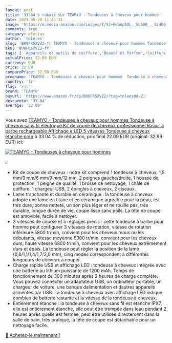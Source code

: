 ```yaml
---
layout: post
title: '33.04 % rabais sur TEAMYO - Tondeuses à cheveux pour hommes'
date: 2021-05-28 11:44:31
image: 'https://m.media-amazon.com/images/I/51+KNuApAOL._SL500_._SL400_.jpg'
comments: true
category: ofertas
author: 'tole.es'
slug: 'B08FR5XVZ2-fr TEAMYO - Tondeuses à cheveux pour hommes Tondeuse à...'
sku: 'B08FR5XVZ2-fr'
tags: [ 'Appareils et outils de coiffure','Beauté et Parfum','Coiffure et soins des cheveux','Tondeuses à cheveux','teamyo', ]
actualPrice: 22.09 EUR
currency: EUR
price: 22.09
comparePrice: 32.99 EUR
prodname: 'TEAMYO - Tondeuses à cheveux pour hommes  Tondeuse à cheveux sans fil électrique  Kit de coupe de cheveux professionnel Rasoir à barbe rechargeable  Affichage à LED 5 vitesses Tondeuse à cheveux étanche pour'
country: 'fr'
flag: '🇫🇷'
brand: 'TEAMYO'
buyurl: 'https://www.amazon.fr/dp/B08FR5XVZ2/?tag=tolees0d-21'
descuento: '33.04'
average: '22.09'
---
```


Vous avez [TEAMYO - Tondeuses à cheveux pour hommes  Tondeuse à cheveux sans fil électrique  Kit de coupe de cheveux professionnel Rasoir à barbe rechargeable  Affichage à LED 5 vitesses Tondeuse à cheveux étanche pour](https://www.amazon.fr/dp/B08FR5XVZ2/?tag=tolees0d-21)  à  33.04 % de réduction, prix final  22.09 EUR (original: 32.99 EUR) ici:

[![TEAMYO - Tondeuses à cheveux pour hommes](https://m.media-amazon.com/images/I/51+KNuApAOL._SL500_._SL400_.jpg)](https://www.amazon.fr/dp/B08FR5XVZ2/?tag=tolees0d-21)

ℹ️:

- Kit de coupe de cheveux : notre kit comprend 1 tondeuse à cheveux, 1,5 mm/3 mm/6 mm/9 mm/12 mm, 2 peignes gauche/droite, 1 housse de protection, 1 peigne de qualité, 1 brosse de nettoyage, 1 châle de coiffure, 1 chargeur USB, 2 épingles à cheveux, 2 ciseaux.
- Lame tranchante et durable en céramique : la tondeuse à cheveux adopte une lame en titane et en céramique agréable pour la peau, est très dure, bonne netteté, un son plus léger et ne rouille pas, très durable, longue durée de vie, coupe lisse sans poils. La tête de coupe est amovible, facile à nettoyer.
- 3 vitesses de course et 5 réglages précis : cette tondeuse à barbe pour homme peut configurer 3 vitesses de rotation, vitesse de rotation inférieure 5800 tr/min, convient pour les cheveux mous ou les débutants, vitesse moyenne 6300 tr/min, convient pour les cheveux durs, haute vitesse 6800 tr/min, convient pour les cheveux extrêmement durs et épais. La tondeuse peut régler la position de la lame (0,8/1,1/1,4/1,7/2,0 mm), cinq modes correspondent à différentes longueurs de cheveux à couper.
- Charge rapide USB et affichage LED : tondeuse à cheveux intégrée avec une batterie au lithium puissante de 1200 mAh. Temps de fonctionnement de 300 minutes après 2 heures de charge complète. Vous pouvez connecter un adaptateur USB, un ordinateur portable, un chargeur de voiture, une banque dalimentation et dautres appareils alimentés par USB. La tondeuse à cheveux avec affichage LED indique combien de batterie restante et la vitesse de la tondeuse à cheveux.
- Entièrement étanche : la tondeuse à cheveux sans fil est étanche IPX7, elle est entièrement étanche, elle peut être trempée dans leau pendant 2 heures après quelle est fermée, peut être utilisée directement dans la salle de bain, très pratique, la tête de coupe est détachable pour un nettoyage facile.

[🛒 Achetez-le maintenant!!](https://www.amazon.fr/dp/B08FR5XVZ2/?tag=tolees0d-21)
